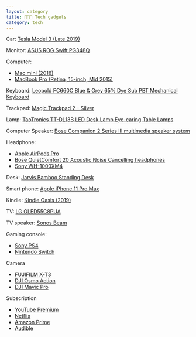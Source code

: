 ```yaml
---
layout: category
title: 👨🏻‍💻 Tech gadgets
category: tech
---
```

Car: [Tesla Model 3 (Late 2019)](https://www.tesla.com/model3)

Monitor: [ASUS ROG Swift PG348Q](https://www.amazon.com/PG348Q-Ultra-Wide-3440x1440-DisplayPort-Monitor/dp/B01C83BE6U)

Computer:

- [Mac mini (2018)](https://support.apple.com/kb/SP782?locale=en_US)
- [MacBook Pro (Retina, 15-inch, Mid 2015)](https://support.apple.com/kb/sp719?locale=en_US)

Keyboard: [Leopold FC660C Blue & Grey 65% Dye Sub PBT Mechanical Keyboard](https://mechanicalkeyboards.com/shop/index.php?l=product_detail&p=4096)

Trackpad: [Magic Trackpad 2 - Silver](https://www.apple.com/shop/product/MJ2R2LL/A/magic-trackpad-2-silver?afid=p238%7CsESJIjGW2-dc_mtid_1870765e38482_pcrid_420261373436_pgrid_46344808516_&cid=aos-us-kwgo-btb--slid---product-)

Lamp: [TaoTronics TT-DL13B LED Desk Lamp Eye-caring Table Lamps](https://www.amazon.com/gp/product/B0197ZOAKE/ref=ppx_yo_dt_b_search_asin_title?ie=UTF8&psc=1)

Computer Speaker: [Bose Companion 2 Series III multimedia speaker system](https://www.bose.com/en_us/products/speakers/stereo_speakers/companion-2-series-iii-multimedia-speaker-system.html?mc=25_PS_SP_PL_00_GO_&gclid=Cj0KCQjwp4j6BRCRARIsAGq4yMHSzhO3OYO7T3EsQUrtOV7ryUZowsensw9OoGMMlwXLwO2EWhHwBPcaAvfjEALw_wcB&gclsrc=aw.ds#v=companion2_black)

Headphone:

- [Apple AirPods Pro](https://www.apple.com/airpods-pro/?afid=p238%7CsOLFV4In2-dc_mtid_1870765e38482_pcrid_443905855884_pgrid_87272266274_&cid=aos-us-kwgo---slid---product-)
- [Bose QuietComfort 20 Acoustic Noise Cancelling headphones](https://www.bose.com/en_us/products/headphones/earbuds/quietcomfort-20i-acoustic-noise-cancelling-headphones.html?mc=25_PS_HP_PL_00_GO_&gclid=Cj0KCQjwp4j6BRCRARIsAGq4yMEsQfQ7Bc_1dMk0ppLPFgQG47Rj23ynz_zSNsAkHzHv9cqTCk652_4aAl5XEALw_wcB&gclsrc=aw.ds#v=qc20_apple_black)
- [Sony WH-1000XM4](https://www.sony.com/electronics/headband-headphones/wh-1000xm4)

Desk: [Jarvis Bamboo Standing Desk](https://www.fully.com/standing-desks/jarvis/jarvis-adjustable-height-desk-bamboo.html)

Smart phone: [Apple iPhone 11 Pro Max](https://www.apple.com/shop/buy-iphone/iphone-11-pro?afid=p238%7CssseUkPy0-dc_mtid_20925d2q39172_pcrid_440697304051_pgrid_86413204028_&cid=wwa-us-kwgo-iphone--slid---Brand-iPhone11ProMax-Tradein-)

Kindle: [Kindle Oasis (2019)](https://www.amazon.com/All-new-Kindle-Oasis-now-with-adjustable-warm-light/dp/B07F7TLZF4/ref=sxts_sxwds-bia-wc-p13n1_0?crid=3JQRNTLQK869G&cv_ct_cx=kindle+oasis&dchild=1&keywords=kindle+oasis&pd_rd_i=B07F7TLZF4&pd_rd_r=b677b644-b0cf-49ce-a9f7-965d405a544e&pd_rd_w=dqJGU&pd_rd_wg=tkUgX&pf_rd_p=13bf9bc7-d68d-44c3-9d2e-647020f56802&pf_rd_r=HDTPW5ZMWS27TYH3N101&psc=1&qid=1598218090&sprefix=kindle+oasis%2Caps%2C231&sr=1-1-791c2399-d602-4248-afbb-8a79de2d236f)

TV: [LG OLED55C8PUA](https://www.lg.com/us/tvs/lg-OLED55C8PUA-oled-4k-tv?gclid=Cj0KCQjwp4j6BRCRARIsAGq4yMHQ3jWOhXs05bNoEHlHvel6B6xsfAtOooxMFSiRQsyIp5bUoc7wRGwaAoiuEALw_wcB&gclsrc=aw.ds)

TV speaker: [Sonos Beam](https://www.sonos.com/en-us/shop/beam.html)

Gaming console:

- [Sony PS4](https://www.playstation.com/en-us/explore/ps4/)
- [Nintendo Switch](https://www.nintendo.com/switch/)

Camera

- [FUJIFILM X-T3](https://fujifilm-x.com/global/products/cameras/x-t3/)
- [DJI Osmo Action](https://www.dji.com/why-osmo-action?gclid=Cj0KCQjwp4j6BRCRARIsAGq4yMHWUWb72VsYleGs1f0Nahzn92IuzKNLF8elctdG4BDhMVKX-wbAviAaAqHCEALw_wcB)
- [DJI Mavic Pro](https://www.dji.com/mavic)

Subscription

- [YouTube Premium](https://www.youtube.com/premium)
- [Netflix](https://www.netflix.com/)
- [Amazon Prime](https://www.amazon.com/)
- [Audible](https://www.audible.com/)